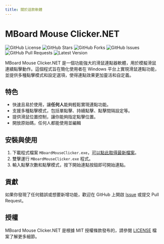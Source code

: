```yaml
---
title: 關於這款軟體
---
```


# MBoard Mouse Clicker.NET

![GitHub License](https://img.shields.io/github/license/510208/mboard.net)
![GitHub Stars](https://img.shields.io/github/stars/510208/mboard.net)
![GitHub Forks](https://img.shields.io/github/forks/510208/mboard.net)
![GitHub Issues](https://img.shields.io/github/issues/510208/mboard.net)
![GitHub Pull Requests](https://img.shields.io/github/issues-pr/510208/mboard.net)
![Latest Version](https://img.shields.io/github/v/release/510208/mboard.net)

MBoard Mouse Clicker.NET 是一個功能強大的滑鼠連點器軟體，用於模擬滑鼠連續點擊動作。這個程式旨在簡化使用者在 Windows 平台上實現滑鼠連點功能，並提供多種點擊模式和設定選項，使得連點效果更加靈活和自定義。

## 特色

- 快速且易於使用，讓**任何人**能夠輕鬆實現連點功能。
- 支援多種點擊模式，包括單點擊、持續點擊、點擊間隔設定等。
- 提供滑鼠位置控制，讓你能夠指定點擊位置。
- 開放原始碼，任何人都能使用並編輯

## 安裝與使用

1. 下載程式檔案 `MBoardMouseClicker.exe`，[可以點此取得最新檔案](https://github.com/510208/mboard.net/releases/latest)。
2. 雙擊運行 `MBoardMouseClicker.exe` 程式。
3. 輸入點擊次數和點擊模式，按下開始連點按鈕即可開始連點。

## 貢獻

如果你發現了任何錯誤或想要新增功能，歡迎在 GitHub 上開啟 [Issue](https://github.com/510208/mboard.net/issues) 或提交 Pull Request。

## 授權

MBoard Mouse Clicker.NET 是根據 MIT 授權條款發布的，請參閱 [LICENSE](https://github.com/510208/mboard.net/blob/main/LICENSE) 檔案了解更多細節。